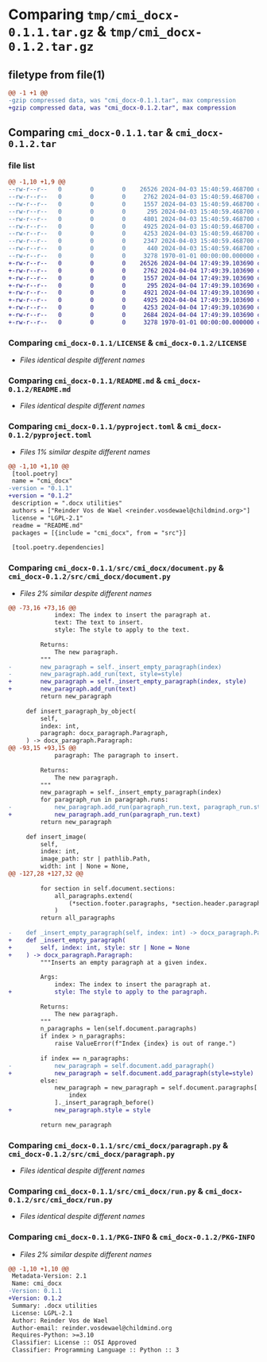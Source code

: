 # Comparing `tmp/cmi_docx-0.1.1.tar.gz` & `tmp/cmi_docx-0.1.2.tar.gz`

## filetype from file(1)

```diff
@@ -1 +1 @@
-gzip compressed data, was "cmi_docx-0.1.1.tar", max compression
+gzip compressed data, was "cmi_docx-0.1.2.tar", max compression
```

## Comparing `cmi_docx-0.1.1.tar` & `cmi_docx-0.1.2.tar`

### file list

```diff
@@ -1,10 +1,9 @@
--rw-r--r--   0        0        0    26526 2024-04-03 15:40:59.468700 cmi_docx-0.1.1/LICENSE
--rw-r--r--   0        0        0     2762 2024-04-03 15:40:59.468700 cmi_docx-0.1.1/README.md
--rw-r--r--   0        0        0     1557 2024-04-03 15:40:59.468700 cmi_docx-0.1.1/pyproject.toml
--rw-r--r--   0        0        0      295 2024-04-03 15:40:59.468700 cmi_docx-0.1.1/src/cmi_docx/__init__.py
--rw-r--r--   0        0        0     4801 2024-04-03 15:40:59.468700 cmi_docx-0.1.1/src/cmi_docx/document.py
--rw-r--r--   0        0        0     4925 2024-04-03 15:40:59.468700 cmi_docx-0.1.1/src/cmi_docx/paragraph.py
--rw-r--r--   0        0        0     4253 2024-04-03 15:40:59.468700 cmi_docx-0.1.1/src/cmi_docx/run.py
--rw-r--r--   0        0        0     2347 2024-04-03 15:40:59.468700 cmi_docx-0.1.1/src/cmi_docx/table.py
--rw-r--r--   0        0        0      440 2024-04-03 15:40:59.468700 cmi_docx-0.1.1/src/cmi_docx/utils.py
--rw-r--r--   0        0        0     3278 1970-01-01 00:00:00.000000 cmi_docx-0.1.1/PKG-INFO
+-rw-r--r--   0        0        0    26526 2024-04-04 17:49:39.103690 cmi_docx-0.1.2/LICENSE
+-rw-r--r--   0        0        0     2762 2024-04-04 17:49:39.103690 cmi_docx-0.1.2/README.md
+-rw-r--r--   0        0        0     1557 2024-04-04 17:49:39.103690 cmi_docx-0.1.2/pyproject.toml
+-rw-r--r--   0        0        0      295 2024-04-04 17:49:39.103690 cmi_docx-0.1.2/src/cmi_docx/__init__.py
+-rw-r--r--   0        0        0     4921 2024-04-04 17:49:39.103690 cmi_docx-0.1.2/src/cmi_docx/document.py
+-rw-r--r--   0        0        0     4925 2024-04-04 17:49:39.103690 cmi_docx-0.1.2/src/cmi_docx/paragraph.py
+-rw-r--r--   0        0        0     4253 2024-04-04 17:49:39.103690 cmi_docx-0.1.2/src/cmi_docx/run.py
+-rw-r--r--   0        0        0     2684 2024-04-04 17:49:39.103690 cmi_docx-0.1.2/src/cmi_docx/table.py
+-rw-r--r--   0        0        0     3278 1970-01-01 00:00:00.000000 cmi_docx-0.1.2/PKG-INFO
```

### Comparing `cmi_docx-0.1.1/LICENSE` & `cmi_docx-0.1.2/LICENSE`

 * *Files identical despite different names*

### Comparing `cmi_docx-0.1.1/README.md` & `cmi_docx-0.1.2/README.md`

 * *Files identical despite different names*

### Comparing `cmi_docx-0.1.1/pyproject.toml` & `cmi_docx-0.1.2/pyproject.toml`

 * *Files 1% similar despite different names*

```diff
@@ -1,10 +1,10 @@
 [tool.poetry]
 name = "cmi_docx"
-version = "0.1.1"
+version = "0.1.2"
 description = ".docx utilities"
 authors = ["Reinder Vos de Wael <reinder.vosdewael@childmind.org>"]
 license = "LGPL-2.1"
 readme = "README.md"
 packages = [{include = "cmi_docx", from = "src"}]
 
 [tool.poetry.dependencies]
```

### Comparing `cmi_docx-0.1.1/src/cmi_docx/document.py` & `cmi_docx-0.1.2/src/cmi_docx/document.py`

 * *Files 2% similar despite different names*

```diff
@@ -73,16 +73,16 @@
             index: The index to insert the paragraph at.
             text: The text to insert.
             style: The style to apply to the text.
 
         Returns:
             The new paragraph.
         """
-        new_paragraph = self._insert_empty_paragraph(index)
-        new_paragraph.add_run(text, style=style)
+        new_paragraph = self._insert_empty_paragraph(index, style)
+        new_paragraph.add_run(text)
         return new_paragraph
 
     def insert_paragraph_by_object(
         self,
         index: int,
         paragraph: docx_paragraph.Paragraph,
     ) -> docx_paragraph.Paragraph:
@@ -93,15 +93,15 @@
             paragraph: The paragraph to insert.
 
         Returns:
             The new paragraph.
         """
         new_paragraph = self._insert_empty_paragraph(index)
         for paragraph_run in paragraph.runs:
-            new_paragraph.add_run(paragraph_run.text, paragraph_run.style)
+            new_paragraph.add_run(paragraph_run.text)
         return new_paragraph
 
     def insert_image(
         self,
         index: int,
         image_path: str | pathlib.Path,
         width: int | None = None,
@@ -127,28 +127,32 @@
 
         for section in self.document.sections:
             all_paragraphs.extend(
                 (*section.footer.paragraphs, *section.header.paragraphs)
             )
         return all_paragraphs
 
-    def _insert_empty_paragraph(self, index: int) -> docx_paragraph.Paragraph:
+    def _insert_empty_paragraph(
+        self, index: int, style: str | None = None
+    ) -> docx_paragraph.Paragraph:
         """Inserts an empty paragraph at a given index.
 
         Args:
             index: The index to insert the paragraph at.
+            style: The style to apply to the paragraph.
 
         Returns:
             The new paragraph.
         """
         n_paragraphs = len(self.document.paragraphs)
         if index > n_paragraphs:
             raise ValueError(f"Index {index} is out of range.")
 
         if index == n_paragraphs:
-            new_paragraph = self.document.add_paragraph()
+            new_paragraph = self.document.add_paragraph(style=style)
         else:
             new_paragraph = new_paragraph = self.document.paragraphs[
                 index
             ]._insert_paragraph_before()
+            new_paragraph.style = style
 
         return new_paragraph
```

### Comparing `cmi_docx-0.1.1/src/cmi_docx/paragraph.py` & `cmi_docx-0.1.2/src/cmi_docx/paragraph.py`

 * *Files identical despite different names*

### Comparing `cmi_docx-0.1.1/src/cmi_docx/run.py` & `cmi_docx-0.1.2/src/cmi_docx/run.py`

 * *Files identical despite different names*

### Comparing `cmi_docx-0.1.1/PKG-INFO` & `cmi_docx-0.1.2/PKG-INFO`

 * *Files 2% similar despite different names*

```diff
@@ -1,10 +1,10 @@
 Metadata-Version: 2.1
 Name: cmi_docx
-Version: 0.1.1
+Version: 0.1.2
 Summary: .docx utilities
 License: LGPL-2.1
 Author: Reinder Vos de Wael
 Author-email: reinder.vosdewael@childmind.org
 Requires-Python: >=3.10
 Classifier: License :: OSI Approved
 Classifier: Programming Language :: Python :: 3
```

